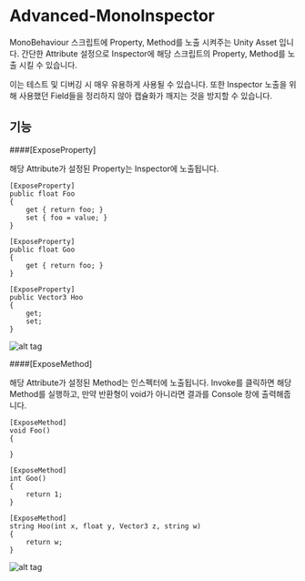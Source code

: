 # Advanced-MonoInspector

MonoBehaviour 스크립트에 Property, Method를 노출 시켜주는 Unity Asset 입니다.
간단한 Attribute 설정으로 Inspector에 해당 스크립트의 Property, Method를 노출 시킬 수 있습니다.

이는 테스트 및 디버깅 시 매우 유용하게 사용될 수 있습니다.
또한 Inspector 노출을 위해 사용했던 Field들을 정리하지 않아 캡슐화가 깨지는 것을 방지할 수 있습니다.

## 기능
####[ExposeProperty] 

해당 Attribute가 설정된 Property는 Inspector에 노출됩니다.

    [ExposeProperty]
    public float Foo
    {
        get { return foo; }
        set { foo = value; }
    }

    [ExposeProperty]
    public float Goo
    {
        get { return foo; }
    }

    [ExposeProperty]
    public Vector3 Hoo
    {
        get;
        set;
    }

![alt tag](https://cloud.githubusercontent.com/assets/6466389/13372902/b35ee1ce-dd9b-11e5-96ef-753477637651.png)


####[ExposeMethod]

해당 Attribute가 설정된 Method는 인스펙터에 노출됩니다. Invoke를 클릭하면 해당 Method를 실행하고, 만약 반환형이 void가 아니라면 결과를 Console 창에 출력해줍니다.

    [ExposeMethod]
    void Foo()
    {
        
    }

    [ExposeMethod]
    int Goo()
    {
        return 1;
    }

    [ExposeMethod]
    string Hoo(int x, float y, Vector3 z, string w)
    {
        return w;
    }
    
![alt tag](https://cloud.githubusercontent.com/assets/6466389/13372890/ddba00c6-dd9a-11e5-86a4-82a9302c0e07.png)
